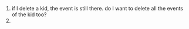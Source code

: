 1. if I delete a kid, the event is still there. do I want to delete all the events of the kid too?
2.